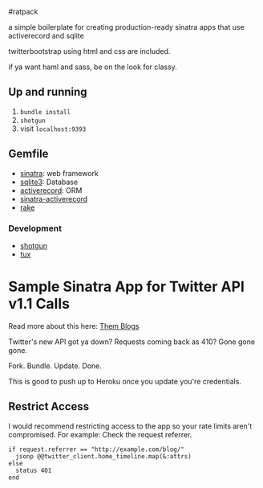 #ratpack

a simple boilerplate for creating production-ready sinatra apps that use activerecord and sqlite

twitterbootstrap using html and css are included.

if ya want haml and sass, be on the look for classy.

## Up and running
1. `bundle install`
2. `shotgun`
3. visit `localhost:9393`

## Gemfile
- [sinatra](http://www.sinatrarb.com/): web framework
- [sqlite3](https://github.com/luislavena/sqlite3-ruby): Database
- [activerecord](http://guides.rubyonrails.org/active_record_querying.html): ORM
- [sinatra-activerecord](https://github.com/bmizerany/sinatra-activerecord)
- [rake](http://rake.rubyforge.org/)

### Development
   * [shotgun](https://github.com/rtomayko/shotgun)
   * [tux](http://tagaholic.me/2011/04/10/tux-a-sinatra-console.html)





# Sample Sinatra App for Twitter API v1.1 Calls

Read more about this here: [Them Blogs](http://thisbythem.com/blog/simple-sinatra-for-twitter-api-pie-guy-fieri/)

Twitter's new API got ya down? Requests coming back as 410? Gone gone gone.

Fork. Bundle. Update. Done.

This is good to push up to Heroku once you update you're credentials.

## Restrict Access

I would recommend restricting access to the app so your rate limits aren't compromised. For example: Check the request referrer.

```
if request.referrer == "http://example.com/blog/"
  jsonp @@twitter_client.home_timeline.map(&:attrs)
else
  status 401
end
```